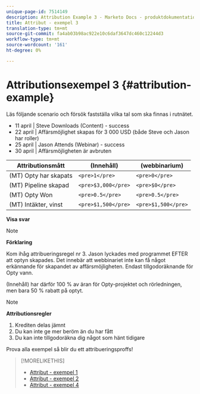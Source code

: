 ```yaml
---
unique-page-id: 7514149
description: Attribution Example 3 - Marketo Docs - produktdokumentation
title: Attribut - exempel 3
translation-type: tm+mt
source-git-commit: fa4ab03b98ac922e10c6daf3647dc460c12244d3
workflow-type: tm+mt
source-wordcount: '161'
ht-degree: 0%

---
```



# Attributionsexempel 3 {#attribution-example}

Läs följande scenario och försök fastställa vilka tal som ska finnas i rutnätet.

* 11 april | Steve Downloads (Content) - success
* 22 april | Affärsmöjlighet skapas för 3 000 USD (både Steve och Jason har roller)
* 25 april | Jason Attends (Webinar) - success
* 30 april | Affärsmöjligheten är avbruten

| Attributionsmått | (Innehåll) | (webbinarium) |
|---|---|---|
| (MT) Opty har skapats | `<pre>1</pre>` | `<pre>0</pre>` |
| (MT) Pipeline skapad | `<pre>$3,000</pre>` | `<pre>$0</pre>` |
| (MT) Opty Won | `<pre>0.5</pre>` | `<pre>0.5</pre>` |
| (MT) Intäkter, vinst | `<pre>$1,500</pre>` | `<pre>$1,500</pre>` |

**Visa svar**

>[!NOTE]
>
>**Förklaring**
>
>Kom ihåg attribueringsregel nr 3. Jason lyckades med programmet EFTER att optyn skapades. Det innebär att webbinariet inte kan få något erkännande för skapandet av affärsmöjligheten. Endast tillgodoräknande för Opty vann.
>
>(Innehåll) har därför 100 % av äran för Opty-projektet och rörledningen, men bara 50 % rabatt på optyt.

>[!NOTE]
>
>**Attributionsregler**
>
>1. Krediten delas jämnt
>1. Du kan inte ge mer beröm än du har fått
>1. Du kan inte tillgodoräkna dig något som hänt tidigare


Prova alla exempel så blir du ett attribueringsproffs!

>[!MORELIKETHIS]
>
>* [Attribut - exempel 1](/help/marketo/product-docs/reporting/revenue-cycle-analytics/revenue-tools/attribution/attribution-example-1.md)
>* [Attribut - exempel 2](/help/marketo/product-docs/reporting/revenue-cycle-analytics/revenue-tools/attribution/attribution-example-2.md)
>* [Attribut - exempel 4](/help/marketo/product-docs/reporting/revenue-cycle-analytics/revenue-tools/attribution/attribution-example-4.md)

